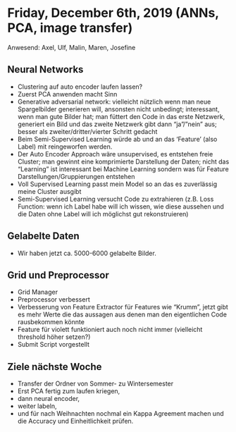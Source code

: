 # Friday, December 6th, 2019 (ANNs, PCA, image transfer)
Anwesend: Axel, Ulf, Malin, Maren, Josefine  

## Neural Networks

-	Clustering auf auto encoder laufen lassen?
-	Zuerst PCA anwenden macht Sinn
-	Generative adversarial network: vielleicht nützlich wenn man neue Spargelbilder generieren will, ansonsten nicht unbedingt; interessant, wenn man gute Bilder hat; man füttert den Code in das erste Netzwerk, generiert ein Bild und das zweite Netzwerk gibt dann “ja”/”nein” aus; besser als zweiter/dritter/vierter Schritt gedacht
-	Beim Semi-Supervised Learning würde ab und an das ‘Feature’ (also Label) mit reingeworfen werden.
-	Der Auto Encoder Approach wäre unsupervised, es entstehen freie Cluster; man gewinnt eine komprimierte Darstellung der Daten; nicht das “Learning” ist interessant bei Machine Learning sondern was für Feature Darstellungen/Gruppierungen entstehen
-	Voll Supervised Learning passt mein Model so an das es zuverlässig meine Cluster ausgibt
-	Semi-Supervised Learning versucht Code zu extrahieren (z.B. Loss Function: wenn ich Label habe will ich wissen, wie diese aussehen und die Daten ohne Label will ich möglichst gut rekonstruieren)

## Gelabelte Daten

-	Wir haben jetzt ca. 5000-6000 gelabelte Bilder.

## Grid und Preprocessor

-	Grid Manager
-	Preprocessor verbessert
-	Verbesserung von Feature Extractor für Features wie “Krumm”, jetzt gibt es mehr Werte die das aussagen aus denen man den eigentlichen Code rausbekommen könnte
-	Feature für violett funktioniert auch noch nicht immer (vielleicht threshold höher setzen?)
-	Submit Script vorgestellt

## Ziele nächste Woche

-	Transfer der Ordner von Sommer- zu Wintersemester
-	Erst PCA fertig zum laufen kriegen,
-	dann neural encoder,
-	weiter labeln,
-	und für nach Weihnachten nochmal ein Kappa Agreement machen und die Accuracy und Einheitlichkeit prüfen.
